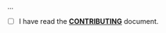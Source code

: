 <!--- Provide a general summary of your changes in the Title above -->

...

- [ ] I have read the **[CONTRIBUTING](https://github.com/producttrap/driver-bigw/blob/main/.github/CONTRIBUTING.md)** document.
